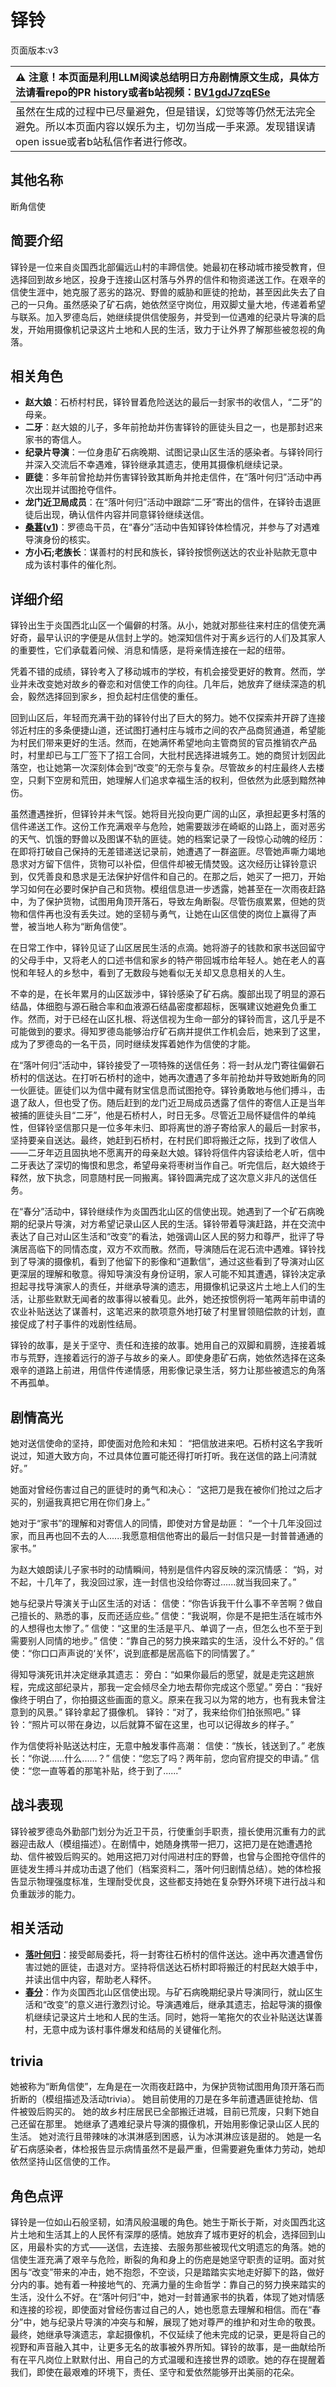 # 铎铃
页面版本:v3
 

| :warning: 注意！本页面是利用LLM阅读总结明日方舟剧情原文生成，具体方法请看repo的PR history或者b站视频：[BV1gdJ7zqESe](https://www.bilibili.com/video/BV1gdJ7zqESe/)         |
|:----------------------------|
| 虽然在生成的过程中已尽量避免，但是错误，幻觉等等仍然无法完全避免。所以本页面内容以娱乐为主，切勿当成一手来源。发现错误请open issue或者b站私信作者进行修改。|



## 其他名称
断角信使
## 简要介绍
铎铃是一位来自炎国西北部偏远山村的丰蹄信使。她最初在移动城市接受教育，但选择回到故乡地区，投身于连接山区村落与外界的信件和物资递送工作。在艰辛的信使生涯中，她克服了恶劣的路况、野兽的威胁和匪徒的抢劫，甚至因此失去了自己的一只角。虽然感染了矿石病，她依然坚守岗位，用双脚丈量大地，传递着希望与联系。加入罗德岛后，她继续提供信使服务，并受到一位遇难的纪录片导演的启发，开始用摄像机记录这片土地和人民的生活，致力于让外界了解那些被忽视的角落。
## 相关角色
-   **赵大娘**：石桥村村民，铎铃冒着危险送达的最后一封家书的收信人，“二牙”的母亲。
-   **二牙**：赵大娘的儿子，多年前抢劫并伤害铎铃的匪徒头目之一，也是那封迟来家书的寄信人。
-   **纪录片导演**：一位身患矿石病晚期、试图记录山区生活的感染者。与铎铃同行并深入交流后不幸遇难，铎铃继承其遗志，使用其摄像机继续记录。
-   **匪徒**：多年前曾抢劫并伤害铎铃致其断角并抢走信件，在“落叶何归”活动中再次出现并试图抢夺信件。
-   **龙门近卫局成员**：在“落叶何归”活动中跟踪“二牙”寄出的信件，在铎铃击退匪徒后出现，确认信件内容并同意铎铃继续送信。
-   **[桑葚](char_473_mberry.md)([v1](../chars/char_473_mberry.md))**：罗德岛干员，在“春分”活动中告知铎铃体检情况，并参与了对遇难导演身份的核实。
-   **方小石;老族长**：谋善村的村民和族长，铎铃按惯例送达的农业补贴款无意中成为该村事件的催化剂。
## 详细介绍
铎铃出生于炎国西北山区一个偏僻的村落。从小，她就对那些往来村庄的信使充满好奇，最早认识的字便是从信封上学的。她深知信件对于离乡远行的人们及其家人的重要性，它们承载着问候、消息和情感，是将亲情连接在一起的纽带。

凭着不错的成绩，铎铃考入了移动城市的学校，有机会接受更好的教育。然而，学业并未改变她对故乡的眷恋和对信使工作的向往。几年后，她放弃了继续深造的机会，毅然选择回到家乡，担负起村庄信使的重任。

回到山区后，年轻而充满干劲的铎铃付出了巨大的努力。她不仅探索并开辟了连接邻近村庄的多条便捷山道，还试图打通村庄与城市之间的农产品商贸通道，希望能为村民们带来更好的生活。然而，在她满怀希望地向主管商贸的官员推销农产品时，村里却已与工厂签下了招工合同，大批村民选择进城务工。她的商贸计划因此落空，也让她第一次深刻体会到“改变”的无奈与复杂。尽管故乡的村庄最终人去楼空，只剩下空房和荒田，她理解人们追求幸福生活的权利，但依然为此感到黯然神伤。

虽然遭遇挫折，但铎铃并未气馁。她将目光投向更广阔的山区，承担起更多村落的信件递送工作。这份工作充满艰辛与危险，她需要跋涉在崎岖的山路上，面对恶劣的天气、饥饿的野兽以及图谋不轨的匪徒。她的档案记录了一段惊心动魄的经历：在即将打破自己保持的无差错递送记录前，她遭遇了一群盗匪。尽管她声嘶力竭地恳求对方留下信件，货物可以补偿，但信件却被无情焚毁。这次经历让铎铃意识到，仅凭善良和恳求是无法保护好信件和自己的。在那之后，她买了一把刀，开始学习如何在必要时保护自己和货物。模组信息进一步透露，她甚至在一次雨夜赶路中，为了保护货物，试图用角顶开落石，导致左角断裂。尽管伤痕累累，但她的货物和信件再也没有丢失过。她的坚韧与勇气，让她在山区信使的岗位上赢得了声誉，被当地人称为“断角信使”。

在日常工作中，铎铃见证了山区居民生活的点滴。她将游子的钱款和家书送回留守的父母手中，又将老人的口述书信和家乡的特产带回城市给年轻人。她在老人的喜悦和年轻人的乡愁中，看到了无数段与她看似无关却又息息相关的人生。

不幸的是，在长年累月的山区跋涉中，铎铃感染了矿石病。腹部出现了明显的源石结晶，体细胞与源石融合率和血液源石结晶密度都超标，医嘱建议她避免负重工作。然而，对于已经在山区扎根、将送信视为生命一部分的铎铃而言，这几乎是不可能做到的要求。得知罗德岛能够治疗矿石病并提供工作机会后，她来到了这里，成为了罗德岛的一名干员，同时继续发挥着她作为信使的才能。

在“落叶何归”活动中，铎铃接受了一项特殊的送信任务：将一封从龙门寄往偏僻石桥村的信送达。在打听石桥村的途中，她再次遭遇了多年前抢劫并导致她断角的同一伙匪徒。匪徒们以为信中藏有财宝信息而试图抢夺。铎铃勇敢地与他们搏斗，击退了敌人，但也受了伤。随后赶到的龙门近卫局成员透露了信件的寄信人正是当年被捕的匪徒头目“二牙”，他是石桥村人，时日无多。尽管近卫局怀疑信件的单纯性，但铎铃坚信那只是一位多年未归、即将离世的游子寄给家人的最后一封家书，坚持要亲自送达。最终，她赶到石桥村，在村民们即将搬迁之际，找到了收信人——二牙年迈且固执地不愿离开的母亲赵大娘。铎铃将信件内容读给老人听，信中二牙表达了深切的悔恨和思念，希望母亲将枣树当作自己。听完信后，赵大娘终于释然，放下执念，同意随村民一同搬离。铎铃圆满完成了这次意义非凡的送信任务。

在“春分”活动中，铎铃继续作为炎国西北山区的信使出现。她遇到了一个矿石病晚期的纪录片导演，对方希望记录山区人民的生活。铎铃带着导演赶路，并在交流中表达了自己对山区生活和“改变”的看法，她强调山区人民的努力和尊严，批评了导演居高临下的同情态度，双方不欢而散。然而，导演随后在泥石流中遇难。铎铃找到了导演的摄像机，看到了他留下的影像和“道歉信”，通过这些看到了导演对山区更深层的理解和敬意。得知导演没有身份证明，家人可能不知其遭遇，铎铃决定承担起寻找导演家人的责任，并继承导演的遗志，用摄像机记录这片土地上人们的生活，让那些默默无闻者的故事得以被看见。此外，她还按惯例将一笔两年前申请的农业补贴送达了谋善村，这笔迟来的款项意外地打破了村里冒领赔偿款的计划，直接促成了村子事件的戏剧性结局。

铎铃的故事，是关于坚守、责任和连接的故事。她用自己的双脚和肩膀，连接着城市与荒野，连接着远行的游子与故乡的亲人。即使身患矿石病，她依然选择在这条艰辛的道路上前进，用信件传递情感，用影像记录生活，努力让那些被遗忘的角落不再孤单。
## 剧情高光
她对送信使命的坚持，即使面对危险和未知：
“把信放进来吧。石桥村这名字我听说过，知道大致方向，不过具体位置可能还得打听打听。我在送信的路上问清就好。”

她面对曾经伤害过自己的匪徒时的勇气和决心：
“这把刀是我在被你们抢过之后才买的，别逼我真把它用在你们身上。”

她对于“家书”的理解和对寄信人的同情，即使对方曾是劫匪：
“一个十几年没回过家，而且再也回不去的人......我愿意相信他寄出的最后一封信只是一封普普通通的家书。”

为赵大娘朗读儿子家书时的动情瞬间，特别是信件内容反映的深沉情感：
“妈，对不起，十几年了，我没回过家，连一封信也没给你寄过......就当我回来了。”

她与纪录片导演关于山区生活的对话：
信使：“你告诉我干什么事不辛苦啊？做自己擅长的、熟悉的事，反而还适应些。”
信使：“我说啊，你是不是把生活在城市外的人想得也太惨了。”
信使：“这里的生活是平凡、单调了一点，但怎么也不至于到需要别人同情的地步。”
信使：“靠自己的努力换来踏实的生活，没什么不好的。”
信使：“你口口声声说的‘关怀’，说到底都是居高临下的同情罢了。”

得知导演死讯并决定继承其遗志：
旁白：“如果你最后的愿望，就是走完这趟旅程，完成这部纪录片，那我一定会倾尽全力地去帮你完成这个愿望。”
旁白：“我好像终于明白了，你拍摄这些画面的意义。原来在我习以为常的地方，也有我未曾注意到的风景。”
铎铃拿起了摄像机。
铎铃：“对了，我来给你们拍张照吧。”
铎铃：“照片可以带在身边，以后就算不留在这里，也可以记得故乡的样子。”

作为信使将补贴送达村庄，无意中触发事件高潮：
信使：“族长，钱送到了。”
老族长：“你说......什么......？”
信使：“您忘了吗？两年前，您向官府提交的申请。”
信使：“您一直等着的那笔补贴，终于到了......”
## 战斗表现
铎铃被罗德岛外勤部门划分为近卫干员，行使重剑手职责，擅长使用沉重有力的武器迎击敌人（模组描述）。在剧情中，她随身携带一把刀，这把刀是在她遭遇抢劫、信件被毁后购买的。她用这把刀对付闯进村庄的野兽，也曾与企图抢夺信件的匪徒发生搏斗并成功击退了他们（档案资料二，落叶何归剧情总结）。她的体检报告显示物理强度标准，生理耐受优良，这些都支持她在复杂野外环境下进行战斗和负重跋涉的能力。
## 相关活动
-   **[落叶何归](../stories/story_chimes_set_1.md)**：接受邮局委托，将一封寄往石桥村的信件送达。途中再次遭遇曾伤害过她的匪徒，击退对方。坚持将信送达石桥村即将搬迁的村民赵大娘手中，并读出信中内容，帮助老人释怀。
-   **[春分](../stories/act14mini.md)**：作为炎国西北山区信使出现。与矿石病晚期纪录片导演同行，就山区生活和“改变”的意义进行激烈讨论。导演遇难后，继承其遗志，拾起导演的摄像机继续记录这片土地和人民的生活。同时，她将一笔拖欠的农业补贴送达谋善村，无意中成为该村事件爆发和结局的关键催化剂。
## trivia
她被称为“断角信使”，左角是在一次雨夜赶路中，为保护货物试图用角顶开落石而折断的（模组描述及活动trivia）。
她目前使用的刀是在多年前遭遇匪徒抢劫、信件被毁后购买的。
她的故乡村庄居民已全部搬迁进城，目前已荒废，只剩下她自己还留在那里。
她继承了遇难纪录片导演的摄像机，开始用影像记录山区人民的生活。
她对流行且带辣味的冰淇淋感到困惑，认为冰淇淋应该是甜的。
她是一名矿石病感染者，体检报告显示病情虽然不是最严重，但需要避免重体力劳动，她却依然坚持山区信使的工作。
## 角色点评
铎铃是一位如山石般坚韧，如清风般温暖的角色。她生于斯长于斯，对炎国西北这片土地和生活其上的人民怀有深厚的感情。她放弃了城市更好的机会，选择回到山区，用最朴实的方式——送信，去连接、去服务那些被现代文明遗忘的角落。她的信使生涯充满了艰辛与危险，断裂的角和身上的伤疤是她坚守职责的证明。面对贫困与“改变”带来的冲击，她不抱怨，不空谈，只是踏踏实实地走好脚下的路，做好分内的事。她有着一种接地气的、充满力量的生命哲学：靠自己的努力换来踏实的生活，没什么不好。在“落叶何归”中，她对一封普通家书的执着，体现了她对情感和连接的珍视，即使面对曾经伤害过自己的人，她也愿意去理解和相信。而在“春分”中，她与纪录片导演的冲突与和解，展现了她对尊严的维护和对生命的敬畏。最终，她继承导演遗志，拿起摄像机，不仅延续了他未完成的记录，更是将自己的视野和声音融入其中，让更多无名的故事被外界所知。铎铃的故事，是一曲献给所有在平凡岗位上默默付出、用自己的方式温暖和连接世界的颂歌。她的存在提醒着我们，即使在最艰难的环境下，责任、坚守和爱依然能够开出美丽的花朵。